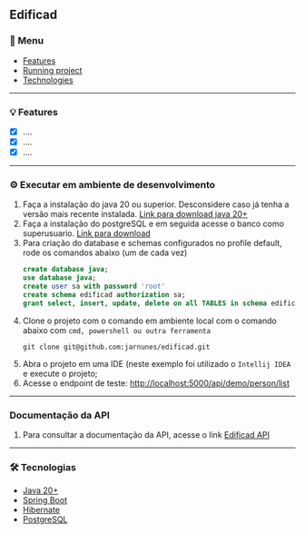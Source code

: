 ## Edificad

<!--ts-->
### 📖 Menu
* [Features](#-features)
* [Running project](#-executar-em-ambiente-de-desenvolvimento)
* [Technologies](#-tecnologias)
<!--te-->

--------------------------------------------------------------------------------
### 💡 Features
- [x] ....
- [x] ....
- [x] ....

--------------------------------------------------------------------------------
### ⚙ Executar em ambiente de desenvolvimento

1. Faça a instalação do java 20 ou superior. Desconsidere caso já tenha a versão mais recente instalada. 
   [Link para download java 20+](https://www.oracle.com/br/java/technologies/downloads/)
2. Faça a instalação do postgreSQL e em seguida acesse o banco como superusuario. [Link para download](https://www.postgresql.org/download/)
3. Para criação do database e schemas configurados no profile default, rode os comandos abaixo (um de cada vez)
    ````sql
    create database java;
    use database java;
    create user sa with password 'root'
    create schema edificad authorization sa;
    grant select, insert, update, delete on all TABLES in schema edificad  TO sa;
    ````
4. Clone o projeto com o comando em ambiente local com o comando abaixo com `cmd, powershell ou outra ferramenta`
    ```shell  
    git clone git@github.com:jarnunes/edificad.git
    ```
5. Abra o projeto em uma IDE (neste exemplo foi utilizado o `Intellij IDEA` e execute o projeto;
6. Acesse o endpoint de teste: [http://localhost:5000/api/demo/person/list](http://localhost:5000/api/demo/person/list)

--------------------------------------------------------------------------------

### Documentação da API

1. Para consultar a documentação da API, acesse o link [Edificad API](http://edificad-api.jnunesc.com.br/)
--------------------------------------------------------------------------------

### 🛠 Tecnologias

- [Java 20+](https://www.oracle.com/news/announcement/oracle-releases-java-20-2023-03-21/)
- [Spring Boot](https://spring.io/projects/spring-boot)
- [Hibernate](https://hibernate.org/)
- [PostgreSQL](https://www.postgresql.org/#)
